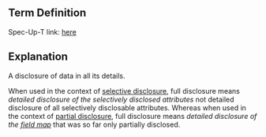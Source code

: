 ## Term Definition

Spec-Up-T link: <a href='https://weboftrust.github.io/WOT-terms/docs/glossary/full-disclosure'>here</a>

## Explanation
A disclosure of data in all its details.

When used in the context of [selective disclosure](selective-disclosure), full disclosure means _detailed disclosure of the selectively disclosed attributes_ not detailed disclosure of all selectively disclosable attributes. Whereas when used in the context of [partial disclosure](partial-disclosure), full disclosure means _detailed disclosure of the [field map](field-map)_ that was so far only partially disclosed.